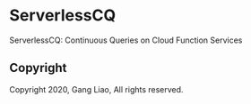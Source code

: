 # ServerlessCQ
ServerlessCQ: Continuous Queries on Cloud Function Services

## Copyright 

Copyright 2020, Gang Liao, All rights reserved.
